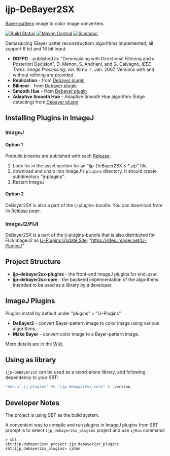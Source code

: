 # ijp-DeBayer2SX
[Bayer-pattern][bayer-filter] image to color image converters.

[![Build Status](https://travis-ci.org/ij-plugins/ijp-DeBayer2SX.svg?branch=master)](https://travis-ci.org/ij-plugins/ijp-DeBayer2SX) [![Maven Central](https://maven-badges.herokuapp.com/maven-central/net.sf.ij-plugins/ijp-debayer2sx-core_2.12/badge.svg)](https://maven-badges.herokuapp.com/maven-central/net.sf.ij-plugins/ijp-debayer2sx-core_2.12)
                                                                                                                                       [![Scaladoc](http://javadoc-badge.appspot.com/net.sf.ij-plugins/ijp-debayer2sx-core_2.12.svg?label=scaladoc)](http://javadoc-badge.appspot.com/net.sf.ij-plugins/ijp-debayer2sx-core_2.12)

Demasaicing (Bayer patter reconstruction) algorithms implemented, all support 8 bit and 16 bit input:

* __DDFPD__ - published in: "Demosaicing with Directional Filtering and a Posteriori Decision", D. Menon, S. Andriani,
  and G. Calvagno, _IEEE Trans. Image Processing_, vol. 16 no. 1, Jan. 2007. Versions with and without refining are
  provided.
* __Replication__ - from [Debayer plugin][debayer]
* __Bilinear__ - from [Debayer plugin][debayer]
* __Smooth Hue__ - from [Debayer plugin][debayer]
* __Adaptive Smooth Hue__ - Adaptive Smooth Hue algorithm (Edge detecting) from [Debayer plugin][debayer]

## Installing Plugins in ImageJ

### ImageJ

#### Option 1

Prebuild binaries are published with each [Release](https://github.com/ij-plugins/ijp-DeBayer2SX/releases).

1. Look for in the asset section for an "ijp-DeBayer2SX-v.*.zip" file,
2. download and unzip into ImageJ's `plugins` directory. It should create subdirectory "ij-plugins".
3. Restart ImageJ

#### Option 2

DeBayer2SX is also a part of the ij-plugins-bundle. You can download from
its [Release](https://github.com/ij-plugins/ij-plugins-bundle/releases) page.

### ImageJ2/FIJI

DeBayer2SX is a part of the ij-plugins-bundle that is also distributed for FIJI/ImageJ2
as [IJ-Plugins Update Site](https://sites.imagej.net/IJ-Plugins/): "https://sites.imagej.net/IJ-Plugins/"

## Project Structure

* __ijp-debayer2sx-plugins__ - the front-end ImageJ plugins for end-user.
* __ijp-debayer2sx-core__ - the backend implementation of the algorithms. Intended to be used as a library by a
  developer.

## ImageJ Plugins

Plugins install by default under "plugins" > "IJ-Plugins"

* __DeBayer2__ - convert Bayer-pattern image to color image using various algorithms.
* __Make Bayer__ - convert color image to a Bayer-pattern image.

More details are in the [Wiki].

## Using as library

`ijp-DeBayer2SX` can be used as a stand-alone library, add following dependency to your SBT:

```scala
"net.sf.ij-plugins" %% "ijp-debayer2sx-core" % _version_
```

## Developer Notes

The project is using SBT as the build system.

A convenient way to compile and run plugins in ImageJ plugins from SBT prompt is to select `ijp_debayer2sx_plugins` project and use `ijRun` command:

```
> sbt
sbt:ijp-debayer2sx> project ijp_debayer2sx_plugins
sbt:ijp_debayer2sx_plugins> ijRun

```

[bayer-filter]: https://en.wikipedia.org/wiki/Bayer_filter

[debayer]: https://github.com/ij-plugins/ijp-DeBayer2SX/wiki/DeBayer1

[Wiki]: https://github.com/ij-plugins/ijp-DeBayer2SX/wiki
